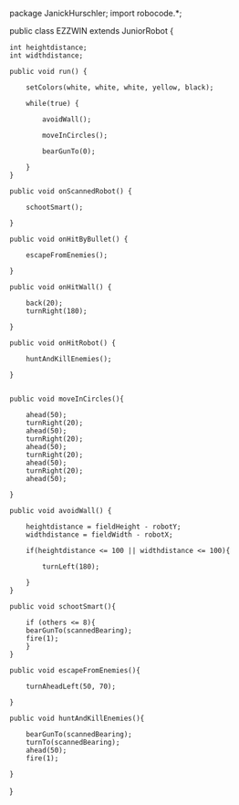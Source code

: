 package JanickHurschler;
import robocode.*;

public class EZZWIN extends JuniorRobot
{
	
	int heightdistance;
	int widthdistance;

	public void run() {
		
		setColors(white, white, white, yellow, black);
		
		while(true) {
			
			avoidWall();
			
			moveInCircles();
			
			bearGunTo(0);
				
		}
	}
		
	public void onScannedRobot() {
		
		schootSmart();
			
	}

	public void onHitByBullet() {
		
		escapeFromEnemies();
		
	}
	
	public void onHitWall() {
		
		back(20);
		turnRight(180);
		
	}	

	public void onHitRobot() { 
		
		huntAndKillEnemies();
		
	}
	

	public void moveInCircles(){

		ahead(50);
		turnRight(20);
		ahead(50);
		turnRight(20);
		ahead(50);
		turnRight(20);
		ahead(50);
		turnRight(20);
		ahead(50);
		
	}
	
	public void avoidWall() {
	
		heightdistance = fieldHeight - robotY;
		widthdistance = fieldWidth - robotX;
			
		if(heightdistance <= 100 || widthdistance <= 100){
				
			turnLeft(180);
				
		}
	}
	
	public void schootSmart(){

		if (others <= 8){
		bearGunTo(scannedBearing);
		fire(1);
		}
	}
	
	public void escapeFromEnemies(){

		turnAheadLeft(50, 70);
		
	}
	
	public void huntAndKillEnemies(){

		bearGunTo(scannedBearing);
		turnTo(scannedBearing);
		ahead(50);
		fire(1);
		
	}
	
}

